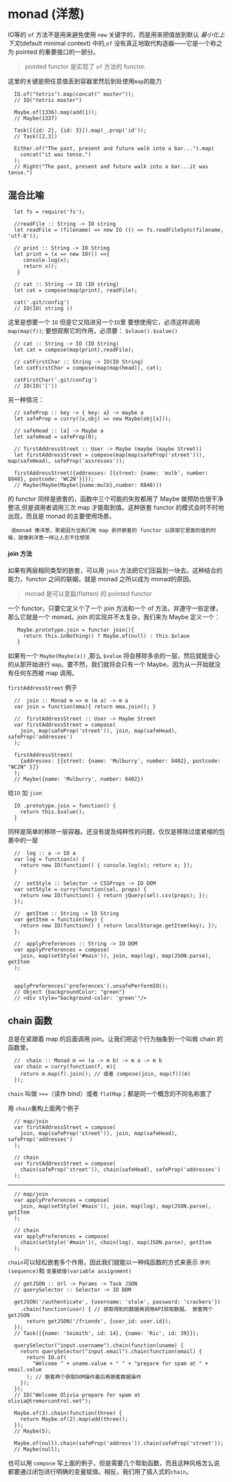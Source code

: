 # monad (洋葱)

IO等的 `of` 方法不是用来避免使用 `new` 关键字的，而是用来把值放到默认 *最小化上下文*(default minimal context) 中的,`of` 没有真正地取代构造器——它是一个称之为 pointed 的重要接口的一部分。
> pointed functor 是实现了 `of` 方法的 functor.

这里的关键是把任意值丢到容器里然后到处使用`map`的能力

      IO.of("tetris").map(concat(" master"));
      // IO("tetris master")

      Maybe.of(1336).map(add(1));
      // Maybe(1337)

      Task([{id: 2}, {id: 3}]).map(_.prop('id'));
      // Task([2,3])

      Either.of("The past, present and future walk into a bar...").map(
        concat("it was tense.")
      );
      // Right("The past, present and future walk into a bar...it was tense.")

## 混合比喻
      
      let fs = require('fs');
      
      //readFile :: String -> IO string
      let readFile = (filename) => new IO (() => fs.readFileSync(filename, 'utf-8'));
      
      // print :: String -> IO String
      let print = (x => new IO(() =>{
         console.log(x);
         return x));
       }
       
      // cat :: String -> IO (IO string)
      let cat = compose(map(print), readFile);
      
      cat('.git/config')
      // IO(IO( string ))
      
这里是想要一个 `IO` 但是它又陷进另一个`IO`里 要想使用它，必须这样调用 `map(map(f))`; 要想观察它的作用，必须要： `$vlaue().$value()`

      // cat :: String -> IO (IO String)
      let cat = compose(map(print),readFile);
      
      // catFirstChar :: String -> IO(IO String)
      let catFirstChar = compose(map(map(head)), cat);
      
      catFirstChar('.git/config')
      // IO(IO('['))
      
另一种情况：

      // safeProp :: key -> { key: a} -> maybe a
      let safeProp = curry((x,obj) => new Maybe(obj[x]));
      
      // safeHead :: [a] -> Maybe a
      let safeHead = safeProp(0);
      
      // firstAddressStreet :: User -> Maybe (maybe (maybe Street))
      let firstAddressStreet = compose(map(map(safeProp('street'))), map(safeHead), safeProp('assresses'));
      
      firstAddressStreet({addresses: [{street: {name: 'mulb', number: 8848}, postcode: 'WC2N'}]});
      // Maybe(Maybe(Maybe({name:mulb},number: 8848)))
      
的 functor 同样是嵌套的，函数中三个可能的失败都用了 Maybe 做预防也很干净整洁,但是调用者调用三次 map 才能取到值。这种嵌套 functor 的模式会时不时地出现，而且是 monad 的主要使用场景。

` 说monad 像洋葱，那是因为当我们用 map 剥开嵌套的 functor 以获取它里面的值的时候，就像剥洋葱一样让人忍不住想哭`

#### join 方法
 如果有两层相同类型的嵌套，可以用 `join` 方法把它们压扁到一块去。这种结合的能力，functor 之间的联姻，就是 monad 之所以成为 monad的原因。
 > monad 是可以变扁(flatten) 的 pointed functor 
 
 一个 functor，只要它定义个了一个 join 方法和一个 of 方法，并遵守一些定律，那么它就是一个 monad。join 的实现并不太复杂，我们来为 Maybe 定义一个：
 
       Maybe.prototype.join = functor join(){
         return this.inNothing() ? Maybe.of(null) : this.$vlaue
       }
       
如果有一个 `Maybe(Maybe(x))` ,那么 `$value` 将会移除多余的一层，然后就能安心的从那开始进行 `map`。要不然，我们就将会只有一个 Maybe，因为从一开始就没有任何东西被 map 调用。

`firstAddressStreet` 例子

      //  join :: Monad m => m (m a) -> m a
      var join = function(mma){ return mma.join(); }

      //  firstAddressStreet :: User -> Maybe Street
      var firstAddressStreet = compose(
        join, map(safeProp('street')), join, map(safeHead), safeProp('addresses')
      );

      firstAddressStreet(
        {addresses: [{street: {name: 'Mulburry', number: 8402}, postcode: "WC2N" }]}
      );
      // Maybe({name: 'Mulburry', number: 8402})
      
给`IO` 加 `jion`

      IO .prototype.join = function() {
        return this.$value();
      }
同样是简单的移除一层容器。还没有提及纯粹性的问题，仅仅是移除过度紧缩的包裹中的一层

      //  log :: a -> IO a
      var log = function(x) {
        return new IO(function() { console.log(x); return x; });
      }

      //  setStyle :: Selector -> CSSProps -> IO DOM
      var setStyle = curry(function(sel, props) {
        return new IO(function() { return jQuery(sel).css(props); });
      });

      //  getItem :: String -> IO String
      var getItem = function(key) {
        return new IO(function() { return localStorage.getItem(key); });
      };

      //  applyPreferences :: String -> IO DOM
      var applyPreferences = compose(
        join, map(setStyle('#main')), join, map(log), map(JSON.parse), getItem
      );


      applyPreferences('preferences').unsafePerformIO();
      // Object {backgroundColor: "green"}
      // <div style="background-color: 'green'"/>
      
## chain 函数

总是在紧跟着 map 的后面调用 join。让我们把这个行为抽象到一个叫做 chain 的函数里。

      //  chain :: Monad m => (a -> m b) -> m a -> m b
      var chain = curry(function(f, m){
        return m.map(f).join(); // 或者 compose(join, map(f))(m)
      });

`chain` 叫做 `>>=`（读作 bind）或者 `flatMap`；都是同一个概念的不同名称罢了

用 `chain`重构上面两个例子

      // map/join
      var firstAddressStreet = compose(
        join, map(safeProp('street')), join, map(safeHead), safeProp('addresses')
      );

      // chain
      var firstAddressStreet = compose(
        chain(safeProp('street')), chain(safeHead), safeProp('addresses')
      );
-------------

      // map/join
      var applyPreferences = compose(
        join, map(setStyle('#main')), join, map(log), map(JSON.parse), getItem
      );

      // chain
      var applyPreferences = compose(
        chain(setStyle('#main')), chain(log), map(JSON.parse), getItem
      );

`chain`可以轻松嵌套多个作用，因此我们就能以一种纯函数的方式来表示 `序列(sequence)`和 `变量赋值(variable assignment)`

      // getJSON :: Url -> Params -> Task JSON
      // querySelector :: Selector -> IO DOM
      
      getJSON('/authenticate', {username: 'stale', password: 'crackers'})
        .chain(function(user) { // 获取得到的数据再调用API获取数据。 嵌套两个getJSON
          return getJSON('/friends', {user_id: user.id});
      });
      // Task([{name: 'Seimith', id: 14}, {name: 'Ric', id: 39}]);

      querySelector("input.username").chain(function(uname) {
        return querySelector("input.email").chain(function(email) {
          return IO.of(  
            "Welcome " + uname.value + " " + "prepare for spam at " + email.value
          ); // 嵌套两个获取DOM操作最后再嵌套数据操作
        });
      });
      // IO("Welcome Olivia prepare for spam at olivia@tremorcontrol.net");
      
      Maybe.of(3).chain(function(three) {
        return Maybe.of(2).map(add(three));
      });
      // Maybe(5);
      
      Maybe.of(null).chain(safeProp('address')).chain(safeProp('street'));
      // Maybe(null);
      
也可以用 `compose` 写上面的例子，但是需要几个帮助函数，而且这种风格怎么说都要通过闭包进行明确的变量赋值。相反，我们用了插入式的`chain`。